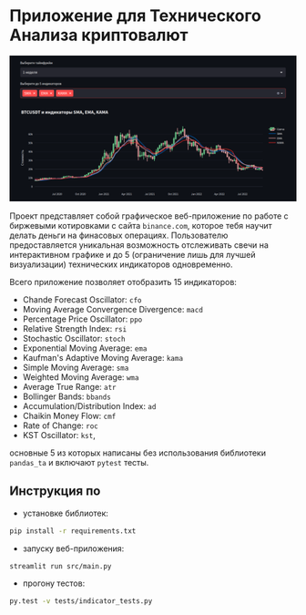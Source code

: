 # Приложение для Технического Анализа криптовалют

<div style="text-align: center;">

![Пример](images/chart_example.png)

</div>

Проект представляет собой графическое веб-приложение по работе с биржевыми котировками c сайта `binance.com`, которое тебя научит делать деньги на финасовых операциях. Пользователю предоставляется уникальная возможность отслеживать свечи на интерактивном графике и до 5 (ограничение лишь для лучшей визуализации) технических индикаторов одновременно. 

Всего приложение позволяет отобразить 15 индикаторов: 

* Chande Forecast Oscillator: `cfo`
* Moving Average Convergence Divergence: `macd`
* Percentage Price Oscillator: `ppo`
* Relative Strength Index: `rsi`
* Stochastic Oscillator: `stoch`
* Exponential Moving Average: `ema`
* Kaufman's Adaptive Moving Average: `kama`
* Simple Moving Average: `sma`
* Weighted Moving Average: `wma`
* Average True Range: `atr`
* Bollinger Bands: `bbands`
* Accumulation/Distribution Index: `ad`
* Chaikin Money Flow: `cmf`
* Rate of Change: `roc`
* KST Oscillator: `kst`,

основные 5 из которых написаны без использования библиотеки `pandas_ta` и включают `pytest` тесты.

## Инструкция по

* установке библиотек:
```sh
pip install -r requirements.txt
```
* запуску веб-приложения:
```sh
streamlit run src/main.py
```
* прогону тестов:
```sh
py.test -v tests/indicator_tests.py
```
